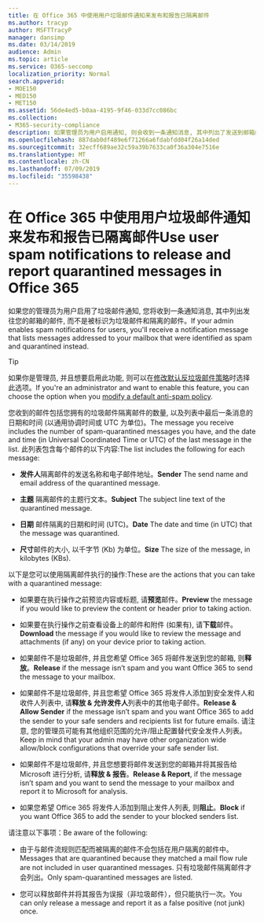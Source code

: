 ```yaml
---
title: 在 Office 365 中使用用户垃圾邮件通知来发布和报告已隔离邮件
ms.author: tracyp
author: MSFTTracyP
manager: dansimp
ms.date: 03/14/2019
audience: Admin
ms.topic: article
ms.service: O365-seccomp
localization_priority: Normal
search.appverid:
- MOE150
- MED150
- MET150
ms.assetid: 56de4ed5-b0aa-4195-9f46-033d7cc086bc
ms.collection:
- M365-security-compliance
description: 如果管理员为用户启用通知, 则会收到一条通知消息, 其中列出了发送到邮箱的邮件, 并被标识为垃圾邮件、批量邮件或网络钓鱼邮件。 您可以在收到通知后释放或报告邮件。
ms.openlocfilehash: 887dab0df489e6f71266a6fdabfdd04f26a14ded
ms.sourcegitcommit: 32ecff689ae32c59a39b7633ca0f36a304e7516e
ms.translationtype: MT
ms.contentlocale: zh-CN
ms.lasthandoff: 07/09/2019
ms.locfileid: "35598438"
---
```

# <a name="use-user-spam-notifications-to-release-and-report-quarantined-messages-in-office-365"></a><span data-ttu-id="2676a-104">在 Office 365 中使用用户垃圾邮件通知来发布和报告已隔离邮件</span><span class="sxs-lookup"><span data-stu-id="2676a-104">Use user spam notifications to release and report quarantined messages in Office 365</span></span>

<span data-ttu-id="2676a-105">如果您的管理员为用户启用了垃圾邮件通知, 您将收到一条通知消息, 其中列出发往您的邮箱的邮件, 而不是被标识为垃圾邮件和隔离的邮件。</span><span class="sxs-lookup"><span data-stu-id="2676a-105">If your admin enables spam notifications for users, you'll receive a notification message that lists messages addressed to your mailbox that were identified as spam and quarantined instead.</span></span>
  
> [!TIP]
> <span data-ttu-id="2676a-106">如果你是管理员, 并且想要启用此功能, 则可以在[修改默认反垃圾邮件策略](https://go.microsoft.com/fwlink/?LinkId=800313)时选择此选项。</span><span class="sxs-lookup"><span data-stu-id="2676a-106">If you're an administrator and want to enable this feature, you can choose the option when you [modify a default anti-spam policy](https://go.microsoft.com/fwlink/?LinkId=800313).</span></span> 
  
<span data-ttu-id="2676a-107">您收到的邮件包括您拥有的垃圾邮件隔离邮件的数量, 以及列表中最后一条消息的日期和时间 (以通用协调时间或 UTC 为单位)。</span><span class="sxs-lookup"><span data-stu-id="2676a-107">The message you receive includes the number of spam-quarantined messages you have, and the date and time (in Universal Coordinated Time or UTC) of the last message in the list.</span></span> <span data-ttu-id="2676a-108">此列表包含每个邮件的以下内容:</span><span class="sxs-lookup"><span data-stu-id="2676a-108">The list includes the following for each message:</span></span>
  
- <span data-ttu-id="2676a-109">**发件人**隔离邮件的发送名称和电子邮件地址。</span><span class="sxs-lookup"><span data-stu-id="2676a-109">**Sender** The send name and email address of the quarantined message.</span></span> 
    
- <span data-ttu-id="2676a-110">**主题** 隔离邮件的主题行文本。</span><span class="sxs-lookup"><span data-stu-id="2676a-110">**Subject** The subject line text of the quarantined message.</span></span> 
    
- <span data-ttu-id="2676a-111">**日期** 邮件隔离的日期和时间 (UTC)。</span><span class="sxs-lookup"><span data-stu-id="2676a-111">**Date** The date and time (in UTC) that the message was quarantined.</span></span> 
    
- <span data-ttu-id="2676a-112">**尺寸**邮件的大小, 以千字节 (Kb) 为单位。</span><span class="sxs-lookup"><span data-stu-id="2676a-112">**Size** The size of the message, in kilobytes (KBs).</span></span> 
    
<span data-ttu-id="2676a-113">以下是您可以使用隔离邮件执行的操作:</span><span class="sxs-lookup"><span data-stu-id="2676a-113">These are the actions that you can take with a quarantined message:</span></span>

- <span data-ttu-id="2676a-114">如果要在执行操作之前预览内容或标题, 请**预览**邮件。</span><span class="sxs-lookup"><span data-stu-id="2676a-114">**Preview** the message if you would like to preview the content or header prior to taking action.</span></span>

- <span data-ttu-id="2676a-115">如果要在执行操作之前查看设备上的邮件和附件 (如果有), 请**下载**邮件。</span><span class="sxs-lookup"><span data-stu-id="2676a-115">**Download** the message if you would like to review the message and attachments (if any) on your device prior to taking action.</span></span>

- <span data-ttu-id="2676a-116">如果邮件不是垃圾邮件, 并且您希望 Office 365 将邮件发送到您的邮箱, 则**释放**。</span><span class="sxs-lookup"><span data-stu-id="2676a-116">**Release** if the message isn’t spam and you want Office 365 to send the message to your mailbox.</span></span>

- <span data-ttu-id="2676a-117">如果邮件不是垃圾邮件, 并且您希望 Office 365 将发件人添加到安全发件人和收件人列表中, 请**释放 & 允许发件人**列表中的其他电子邮件。</span><span class="sxs-lookup"><span data-stu-id="2676a-117">**Release & Allow Sender** if the message isn’t spam and you want Office 365 to add the sender to your safe senders and recipients list for future emails.</span></span> <span data-ttu-id="2676a-118">请注意, 您的管理员可能有其他组织范围的允许/阻止配置替代安全发件人列表。</span><span class="sxs-lookup"><span data-stu-id="2676a-118">Keep in mind that your admin may have other organization wide allow/block configurations that override your safe sender list.</span></span>

- <span data-ttu-id="2676a-119">如果邮件不是垃圾邮件, 并且您想要将邮件发送到您的邮箱并将其报告给 Microsoft 进行分析, 请**释放 & 报告**。</span><span class="sxs-lookup"><span data-stu-id="2676a-119">**Release & Report**, if the message isn’t spam and you want to send the message to your mailbox and report it to Microsoft for analysis.</span></span>

- <span data-ttu-id="2676a-120">如果您希望 Office 365 将发件人添加到阻止发件人列表, 则**阻止**。</span><span class="sxs-lookup"><span data-stu-id="2676a-120">**Block** if you want Office 365 to add the sender to your blocked senders list.</span></span>

<span data-ttu-id="2676a-121">请注意以下事项：</span><span class="sxs-lookup"><span data-stu-id="2676a-121">Be aware of the following:</span></span>
  
- <span data-ttu-id="2676a-122">由于与邮件流规则匹配而被隔离的邮件不会包括在用户隔离的邮件中。</span><span class="sxs-lookup"><span data-stu-id="2676a-122">Messages that are quarantined because they matched a mail flow rule are not included in user quarantined messages.</span></span> <span data-ttu-id="2676a-123">只有垃圾邮件隔离邮件才会列出。</span><span class="sxs-lookup"><span data-stu-id="2676a-123">Only spam-quarantined messages are listed.</span></span>
    
- <span data-ttu-id="2676a-124">您可以释放邮件并将其报告为误报（非垃圾邮件），但只能执行一次。</span><span class="sxs-lookup"><span data-stu-id="2676a-124">You can only release a message and report it as a false positive (not junk) once.</span></span>
    

